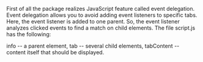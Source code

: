 First of all the package realizes JavaScript feature called event delegation. Event delegation allows you to avoid adding 
event listeners to specific tabs.  Here, the event listener is added to one parent.  So, the event listener 
analyzes clicked events to find a match on child elements. The file script.js has the following: 

info -- a parent element,
tab -- several child elements,
tabContent -- content itself that should be displayed. 

